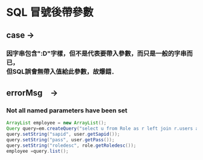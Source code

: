 # SQL 冒號後帶參數
## case → 
### 因字串包含":D"字樣，但不是代表要帶入參數，而只是一般的字串而已，<br/>但SQL誤會無帶入值給此參數，故爆錯．
## errorMsg　→ 
### Not all named parameters have been set
``` java
ArrayList employee = new ArrayList();
Query query=em.createQuery("select u from Role as r left join r.users as u where u.sapid=:sapid and u.pass=:pass and r.roledesc=:roledesc")
query.setString("sapid", user.getSapid());
query.setString("pass", user.getPass());
query.setString("roledesc", role.getRoledesc());            
employee =query.list();
```
